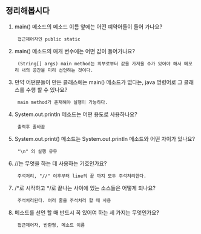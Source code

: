 ## 정리해봅시다

1. main() 메소드의 메소드 이름 앞에는 어떤 예약어들이 들어 가나요?

        접근제어자인 public static

2. main() 메소드의 매개 변수에는 어떤 값이 들어가나요?

        (String[] args) main method는 외부로부터 값을 가져올 수가 있어야 해서 메모리 내의 공간을 미리 선언하는 것이다.

3. 만약 어떤분들이 만든 클래스에는 main() 메소드가 없다는, java 명령어로 그 클래스를 수행 할 수 있나요?

        main method가 존재해야 실행이 가능하다.

4. System.out.println 메소드는 어떤 용도로 사용하나요?

        출력후 줄바꿈

5. System.out.print() 메소드는 System.out.println 메소드와 어떤 자이가 있나요?

        "\n" 의 실행 유무

6. //는 무엇을 하는 데 사용하는 기호인가요?

        주석처리, "//" 이후부터 line의 끝 까지 모두 주석처리한다.

7. /*로 시작하고 */로 끝나는 사이에 있는 소스들은 어떻게 되나요?

        주석처리된다. 여러 줄을 주석처리 할 때 사용

8. 메소드를 선언 할 때 반드시 꼭 있어여 하는 세 가지는 무엇인가요?

        접근제어자, 반환형, 메소드 이름